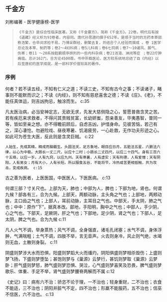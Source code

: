 ## 千金方

刘彬编著  -  医学健康榜-医学

>     《千金方》是综合性临床医著。又称《千金要方》，简称《千金方》。22卷。明代后有按《道藏》经义析为93卷者，内容同。唐代孙思邈约撰于652年。是感于当时的方药本草部秩浩繁，仓卒间求检不易，乃博采群经，删繁去复，并结合个人经验而撰成 。卷 1医学总论及本草、制药等；卷2～4妇科病；卷5儿科病；卷6七窍病；卷7～10诸风、脚气、伤寒；卷11 ～20系按脏腑顺序排列的一些内科杂病；卷21消渴、淋闭等症 ；卷22疔肿痈疽。总计162门，合方论4500首。书中所载医论、医方较系统地总结了自《内经》以后至唐初的医学成就，是一部科学价值较高的著作。


### 序例

何者？若不读五经，不知有仁义之道；不读三史，不知有古今之事；不读诸子，睹事则不能默而识之；不读《内经》，则不知有慈悲喜舍之德；不读《庄》、《老》，不能任真体运，则吉凶拘忌，触涂而生。 c:35

凡太医治病，必当安神定志，无欲无求，先发大慈侧隐之心，誓愿普救含灵之苦。若有疾厄来求救者，不得问其贵贱贫富，长幼妍蚩，怨亲善友，华夷愚智，普同一等，皆如至亲之想。亦不得瞻前顾后，自虑吉凶，护惜身命。见彼苦恼，若己有之，深心凄怆。勿避险戏、昼夜寒暑、饥渴疲劳，一心赴救，无作功夫形迹之心。如此可为苍生大医，反此则是含灵巨贼。 c:22

    人始生，先成其精，精成而脑髓生。头圆法天，足方象地，眼目应日月，五脏法五星，六腑法六律，以心为中极。大肠长一丈二尺，以应十二时；小肠长二丈四尺，以应二十四气。身有三百六十五络，以应一岁。人有九窍，以应九州。天有寒暑，人有虚实；天有刑德，人有爱憎；天有阴阳，人有男女；月有大小，人有长短。所以服食五谷，不能将节，冷热咸苦更相抵触，共为攻击，变成疾病。 c:15

古之善为医者，上医医国，中医医人，下医医病。 c:13

何谓三部？寸关尺也。上部为天，肺也；中部为人，脾也；下部为地，肾也。何谓九候？部各有三，合为九候。上部天，两额动脉，主头角之气也；上部地，两颊动脉，主口齿之气也；上部人，耳前动脉，主耳目之气也。中部天，手太阴，肺之气也；中中：原作“下”，据真本改。部地，手阳明，胸中之气也；中部人，手少阴，心之气也。下部天，足厥阴，肝之气也；下部地，足少阴，肾之气也；下部人，足太阴，脾之气也。合为九候 c:11

凡人火气不调，举身蒸热；风气不调，全身强直，诸毛孔闭塞；水气不调，身体浮肿，气满喘粗；土气不调，四肢不举，言无音声。火去则身冷，风止则气绝，水竭则无血，土散则身裂。 c:11

阴盛则梦涉大水而恐惧，阳盛则梦蹈大火而燔灼，阴阳俱盛则梦相杀毁伤；上盛则梦飞扬，下盛则梦堕坠；甚饱则梦与《巢源》云梦行，甚饥则梦取《巢源》云梦卧；肝气盛则梦怒，肺气盛则梦恐惧、哭泣，心气盛则梦喜笑及恐畏，脾气盛则梦歌乐、体重、手足不举，肾气盛则梦腰脊两解而不属 c:12

《史记》曰：病有六不治：骄恣不论于理，一不治也；轻身重财，二不治也；衣食不能适，三不治也；阴阳并脏气不定，四不治也；形羸不能服药，五不治也；信巫不信医，六不治也。 c:13